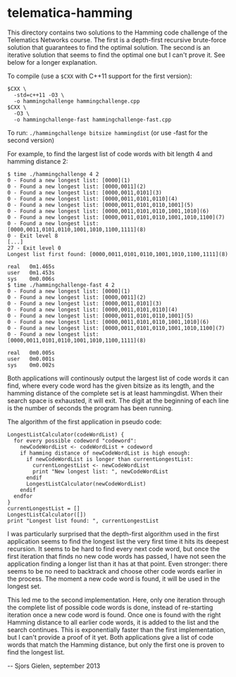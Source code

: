 telematica-hamming
==================

This directory contains two solutions to the Hamming code challenge of the
Telematics Networks course. The first is a depth-first recursive brute-force
solution that guarantees to find the optimal solution. The second is an
iterative solution that seems to find the optimal one but I can't prove it.
See below for a longer explanation.

To compile (use a `$CXX` with C++11 support for the first version):

    $CXX \
      -std=c++11 -O3 \
      -o hammingchallenge hammingchallenge.cpp
    $CXX \
      -O3 \
      -o hammingchallenge-fast hammingchallenge-fast.cpp

To run: `./hammingchallenge bitsize hammingdist` (or use -fast for the second
version)

For example, to find the largest list of code words with bit length 4 and
hamming distance 2:

    $ time ./hammingchallenge 4 2
    0 - Found a new longest list: [0000](1)
    0 - Found a new longest list: [0000,0011](2)
    0 - Found a new longest list: [0000,0011,0101](3)
    0 - Found a new longest list: [0000,0011,0101,0110](4)
    0 - Found a new longest list: [0000,0011,0101,0110,1001](5)
    0 - Found a new longest list: [0000,0011,0101,0110,1001,1010](6)
    0 - Found a new longest list: [0000,0011,0101,0110,1001,1010,1100](7)
    0 - Found a new longest list: [0000,0011,0101,0110,1001,1010,1100,1111](8)
    0 - Exit level 8
    [...]
    27 - Exit level 0
    Longest list first found: [0000,0011,0101,0110,1001,1010,1100,1111](8)
    
    real   0m1.465s
    user   0m1.453s
    sys    0m0.006s
    $ time ./hammingchallenge-fast 4 2
    0 - Found a new longest list: [0000](1)
    0 - Found a new longest list: [0000,0011](2)
    0 - Found a new longest list: [0000,0011,0101](3)
    0 - Found a new longest list: [0000,0011,0101,0110](4)
    0 - Found a new longest list: [0000,0011,0101,0110,1001](5)
    0 - Found a new longest list: [0000,0011,0101,0110,1001,1010](6)
    0 - Found a new longest list: [0000,0011,0101,0110,1001,1010,1100](7)
    0 - Found a new longest list: [0000,0011,0101,0110,1001,1010,1100,1111](8)
    
    real   0m0.005s
    user   0m0.001s
    sys    0m0.002s

Both applications will continously output the largest list of code words it can
find, where every code word has the given bitsize as its length, and the
hamming distance of the complete set is at least hammingdist. When their search
space is exhausted, it will exit. The digit at the beginning of each line is
the number of seconds the program has been running.

The algorithm of the first application in pseudo code:

    LongestListCalculator(codeWordList) {
      for every possible codeword "codeword":
        newCodeWordList <- codeWordList + codeword
        if hamming distance of newCodeWordList is high enough:
          if newCodeWordList is longer than currentLongestList:
            currentLongestList <- newCodeWordList
            print "New longest list: ", newCodeWordList
          endif
          LongestListCalculator(newCodeWordList)
        endif
      endfor
    }
    currentLongestList = []
    LongestListCalculator([])
    print "Longest list found: ", currentLongestList

I was particularly surprised that the depth-first algorithm used in the first
application seems to find the longest list the very first time it hits its
deepest recursion. It seems to be hard to find every next code word, but once
the first iteration that finds no new code words has passed, I have not seen
the application finding a longer list than it has at that point. Even stronger:
there seems to be no need to backtrack and choose other code words earlier in
the process. The moment a new code word is found, it will be used in the longest
set.

This led me to the second implementation. Here, only one iteration through the
complete list of possible code words is done, instead of re-starting iteration
once a new code word is found. Once one is found with the right Hamming
distance to all earlier code words, it is added to the list and the search
continues. This is exponentially faster than the first implementation, but I
can't provide a proof of it yet. Both applications give a list of code words
that match the Hamming distance, but only the first one is proven to find the
longest list.

-- Sjors Gielen, september 2013
